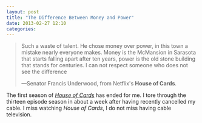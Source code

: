 ```yaml
---
layout: post
title: "The Difference Between Money and Power"
date: 2013-02-27 12:10
categories: 
---
```


<blockquote>
    <p>Such a waste of talent. He chose money over power, in this town a mistake nearly everyone makes. Money is the McMansion in Sarasota that starts falling apart after ten years, power is the old stone building that stands for centuries. I can not respect someone who does not see the difference</p><footer>&mdash;Senator Francis Underwood, from Netflix's <strong>House of Cards</strong>.</footer>
</blockquote>


The first season of _[House of Cards](http://movies.netflix.com/WiMovie/House_of_Cards/70178217?locale=en-US)_ has ended for me.  I tore through the thirteen episode season in about a week after having recently cancelled my cable. I miss watching _House of Cards_, I do not miss having cable television.
